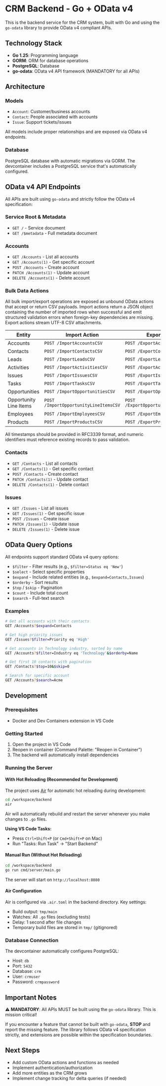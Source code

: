 # CRM Backend - Go + OData v4

This is the backend service for the CRM system, built with Go and using the `go-odata` library to provide OData v4 compliant APIs.

## Technology Stack

- **Go 1.25**: Programming language
- **GORM**: ORM for database operations
- **PostgreSQL**: Database
- **go-odata**: OData v4 API framework (MANDATORY for all APIs)

## Architecture

### Models

- `Account`: Customer/business accounts
- `Contact`: People associated with accounts
- `Issue`: Support tickets/issues

All models include proper relationships and are exposed via OData v4 endpoints.

### Database

PostgreSQL database with automatic migrations via GORM. The devcontainer includes a PostgreSQL service that's automatically configured.

## OData v4 API Endpoints

All APIs are built using `go-odata` and strictly follow the OData v4 specification:

### Service Root & Metadata
- `GET /` - Service document
- `GET /$metadata` - Full metadata document

### Accounts
- `GET /Accounts` - List all accounts
- `GET /Accounts(1)` - Get specific account
- `POST /Accounts` - Create account
- `PATCH /Accounts(1)` - Update account
- `DELETE /Accounts(1)` - Delete account

### Bulk Data Actions

All bulk import/export operations are exposed as unbound OData actions that accept or return CSV payloads. Import actions return a
JSON object containing the number of imported rows when successful and emit structured validation errors when foreign-key
dependencies are missing. Export actions stream UTF-8 CSV attachments.

| Entity                    | Import Action                     | Export Action                          |
|---------------------------|-----------------------------------|----------------------------------------|
| Accounts                  | `POST /ImportAccountsCSV`         | `POST /ExportAccountsCSV`              |
| Contacts                  | `POST /ImportContactsCSV`         | `POST /ExportContactsCSV`              |
| Leads                     | `POST /ImportLeadsCSV`            | `POST /ExportLeadsCSV`                 |
| Activities                | `POST /ImportActivitiesCSV`       | `POST /ExportActivitiesCSV`            |
| Issues                    | `POST /ImportIssuesCSV`           | `POST /ExportIssuesCSV`                |
| Tasks                     | `POST /ImportTasksCSV`            | `POST /ExportTasksCSV`                 |
| Opportunities             | `POST /ImportOpportunitiesCSV`    | `POST /ExportOpportunitiesCSV`         |
| Opportunity Line Items    | `POST /ImportOpportunityLineItemsCSV` | `POST /ExportOpportunityLineItemsCSV` |
| Employees                 | `POST /ImportEmployeesCSV`        | `POST /ExportEmployeesCSV`             |
| Products                  | `POST /ImportProductsCSV`         | `POST /ExportProductsCSV`              |

All timestamps should be provided in RFC3339 format, and numeric identifiers must reference existing records to pass validation.

### Contacts
- `GET /Contacts` - List all contacts
- `GET /Contacts(1)` - Get specific contact
- `POST /Contacts` - Create contact
- `PATCH /Contacts(1)` - Update contact
- `DELETE /Contacts(1)` - Delete contact

### Issues
- `GET /Issues` - List all issues
- `GET /Issues(1)` - Get specific issue
- `POST /Issues` - Create issue
- `PATCH /Issues(1)` - Update issue
- `DELETE /Issues(1)` - Delete issue

## OData Query Options

All endpoints support standard OData v4 query options:

- `$filter` - Filter results (e.g., `$filter=Status eq 'New'`)
- `$select` - Select specific properties
- `$expand` - Include related entities (e.g., `$expand=Contacts,Issues`)
- `$orderby` - Sort results
- `$top` / `$skip` - Pagination
- `$count` - Include total count
- `$search` - Full-text search

### Examples

```bash
# Get all accounts with their contacts
GET /Accounts?$expand=Contacts

# Get high priority issues
GET /Issues?$filter=Priority eq 'High'

# Get accounts in Technology industry, sorted by name
GET /Accounts?$filter=Industry eq 'Technology'&$orderby=Name

# Get first 10 contacts with pagination
GET /Contacts?$top=10&$skip=0

# Search for specific account
GET /Accounts?$search=Acme
```

## Development

### Prerequisites

- Docker and Dev Containers extension in VS Code

### Getting Started

1. Open the project in VS Code
2. Reopen in container (Command Palette: "Reopen in Container")
3. The backend will automatically install dependencies

### Running the Server

#### With Hot Reloading (Recommended for Development)

The project uses [Air](https://github.com/air-verse/air) for automatic hot reloading during development:

```bash
cd /workspace/backend
air
```

Air will automatically rebuild and restart the server whenever you make changes to `.go` files.

**Using VS Code Tasks:**
- Press `Ctrl+Shift+P` (or `Cmd+Shift+P` on Mac)
- Run "Tasks: Run Task" → "Start Backend"

#### Manual Run (Without Hot Reloading)

```bash
cd /workspace/backend
go run cmd/server/main.go
```

The server will start on `http://localhost:8080`

#### Air Configuration

Air is configured via `.air.toml` in the backend directory. Key settings:
- Build output: `tmp/main`
- Watches: All `.go` files (excluding tests)
- Delay: 1 second after file changes
- Temporary build files are stored in `tmp/` (gitignored)

### Database Connection

The devcontainer automatically configures PostgreSQL:
- Host: `db`
- Port: `5432`
- Database: `crm`
- User: `crmuser`
- Password: `crmpassword`

## Important Notes

⚠️ **MANDATORY**: All APIs MUST be built using the `go-odata` library. This is mission critical!

If you encounter a feature that cannot be built with `go-odata`, **STOP** and report the missing feature. The library follows OData v4 specification strictly, and extensions are possible within the specification boundaries.

## Next Steps

- Add custom OData actions and functions as needed
- Implement authentication/authorization
- Add more entities as the CRM grows
- Implement change tracking for delta queries (if needed)
